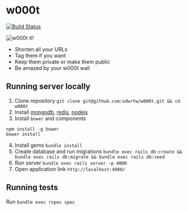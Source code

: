 # w000t

[![Build Status](https://travis-ci.org/odwrtw/w000t.svg?branch=master)](https://travis-ci.org/odwrtw/w000t)

![w000t it!](https://w000t.me/51e46581c7)

* Shorten all your URLs
* Tag them if you want
* Keep them private or make them public
* Be amazed by your w000t wall

## Running server locally

1. Clone repository `git clone git@github.com:odwrtw/w000t.git && cd w000t`
2. Install [mongodb](https://docs.mongodb.com/manual/administration/install-community/), [redis](https://redis.io/topics/quickstart), [nodejs](https://nodejs.org/en/download/)
3. Install `bower` and components
```
npm install -g bower
bower install
```
4. Install gems `bundle install`
5. Create database and run migrations `bundle exec rails db:create && bundle exec rails db:migrate && bundle exec rails db:seed`
6. Run server `bundle exec rails server -p 4000`
7. Open application link `http://localhost:4000/`

## Running tests
Run `bundle exec rspec spec`